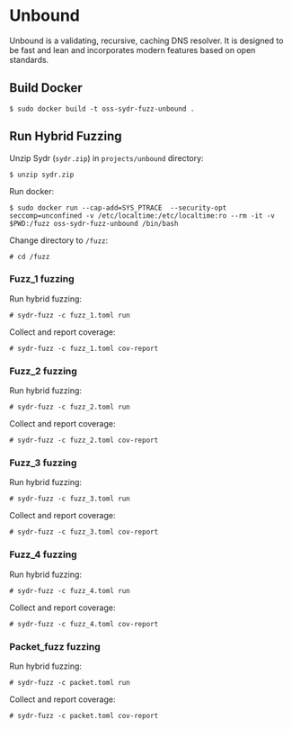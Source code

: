 # Unbound

Unbound is a validating, recursive, caching DNS resolver. It is designed to be
fast and lean and incorporates modern features based on open standards.

## Build Docker

    $ sudo docker build -t oss-sydr-fuzz-unbound .

## Run Hybrid Fuzzing

Unzip Sydr (`sydr.zip`) in `projects/unbound` directory:

    $ unzip sydr.zip

Run docker:

    $ sudo docker run --cap-add=SYS_PTRACE  --security-opt seccomp=unconfined -v /etc/localtime:/etc/localtime:ro --rm -it -v $PWD:/fuzz oss-sydr-fuzz-unbound /bin/bash

Change directory to `/fuzz`:

    # cd /fuzz

### Fuzz_1 fuzzing

Run hybrid fuzzing:

    # sydr-fuzz -c fuzz_1.toml run

Collect and report coverage:

    # sydr-fuzz -c fuzz_1.toml cov-report

### Fuzz_2 fuzzing

Run hybrid fuzzing:

    # sydr-fuzz -c fuzz_2.toml run

Collect and report coverage:

    # sydr-fuzz -c fuzz_2.toml cov-report

### Fuzz_3 fuzzing

Run hybrid fuzzing:

    # sydr-fuzz -c fuzz_3.toml run

Collect and report coverage:

    # sydr-fuzz -c fuzz_3.toml cov-report

### Fuzz_4 fuzzing

Run hybrid fuzzing:

    # sydr-fuzz -c fuzz_4.toml run

Collect and report coverage:

    # sydr-fuzz -c fuzz_4.toml cov-report

### Packet_fuzz fuzzing

Run hybrid fuzzing:

    # sydr-fuzz -c packet.toml run

Collect and report coverage:

    # sydr-fuzz -c packet.toml cov-report
